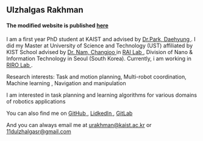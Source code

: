 ## Ulzhalgas Rakhman

<h4>The modified website is published <a href="http://www.ulzhalgasrakhman.ml/"> here </a></h4> 

I am a first year PhD student at KAIST and advised by <a href="https://sites.google.com/site/daehyungpark">Dr.Park, Daehyung </a>. I did my Master at University of Science and Technology (UST) affiliated by KIST School advised by <a href="https://sites.google.com/site/changjoonam/">Dr. Nam, Changjoo  </a> in <a href="https://airobotics.sogang.ac.kr/">RAI Lab </a>,  Division of Nano & Information Technology in Seoul (South Korea). Currently, i am working in <a href="https://rirolab.kaist.ac.kr/">RIRO Lab </a>.

Research interests: Task and motion planning,  Multi-robot coordination, Machine learning , Navigation and manipulation

I am interested in task planning and learning algorithms for various domains of robotics applications  


You can also find me on <a href="https://github.com/rakhmanu">GitHub </a>, <a href="https://www.linkedin.com/in/ulzhalgas/">LidkedIn </a>, <a href="https://gitlab.com/rakhmanu">GitLab </a>


And you can always email me at urakhman@kaist.ac.kr or 11dulzhalgasr@gmail.com 

